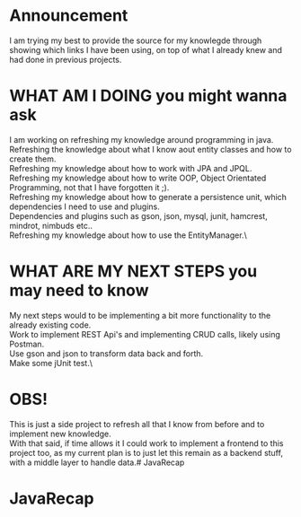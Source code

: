 # Announcement
I am trying my best to provide the source for my knowlegde through showing which links I have been using, on top 
of what I already knew and had done in previous projects.

# WHAT AM I DOING you might wanna ask
I am working on refreshing my knowledge around programming in java.\
Refreshing the knowledge about what I know aout entity classes and how to create them.\
Refreshing my knowledge about how to work with JPA and JPQL.\
Refreshing my knowledge about how to write OOP, Object Orientated Programming, not that I have forgotten it ;).\
Refreshing my knowledge about how to generate a persistence unit, which dependencies I need to use and plugins.\
Dependencies and plugins such as gson, json, mysql, junit, hamcrest, mindrot, nimbuds etc..\
Refreshing my knowledge about how to use the EntityManager.\

# WHAT ARE MY NEXT STEPS you may need to know
My next steps would to be implementing a bit more functionality to the already existing code.\
Work to implement REST Api's and implementing CRUD calls, likely using Postman.\
Use gson and json to transform data back and forth.\
Make some jUnit test.\

# OBS!
This is just a side project to refresh all that I know from before and to implement new knowledge.\
With that said, if time allows it I could work to implement a frontend to this project too, as my current plan is 
to just let this remain as a backend stuff, with a middle layer to handle data.\# JavaRecap
# JavaRecap
